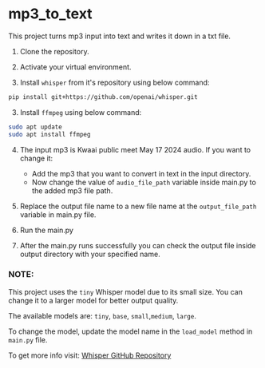 # mp3_to_text

This project turns mp3 input into text and writes it down in a txt file.

1. Clone the repository.

2. Activate your virtual environment.

3. Install `whisper` from it's repository using below command:

```sh
pip install git+https://github.com/openai/whisper.git
```

3. Install `ffmpeg` using below command:

```sh
sudo apt update
sudo apt install ffmpeg
```

4. The input mp3 is Kwaai public meet May 17 2024 audio. If you want to change it:
   -  Add the mp3 that you want to convert in text in the input directory.
   -  Now change the value of `audio_file_path` variable inside main.py to the added mp3 file path.


5. Replace the output file name to a new file name at the `output_file_path` variable in main.py file.
6. Run the main.py
7. After the main.py runs successfully you can check the output file inside output directory with your specified name.

### NOTE: 
This project uses the `tiny` Whisper model due to its small size. You can change it to a larger model for better output quality. 

The available models are: `tiny`, `base`, `small`,`medium`, `large`.

To change the model, update the model name in the `load_model` method in `main.py` file.

To get more info visit: [Whisper GitHub Repository](https://github.com/openai/whisper)
